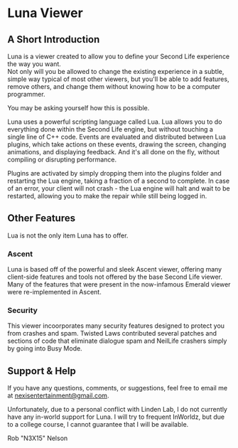Luna Viewer
===========

A Short Introduction
--------------------

Luna is a viewer created to allow you to define your Second Life experience the way you want.  
Not only will you be allowed to change the existing experience in a subtle, simple way typical 
of most other viewers, but you'll be able to add features, remove others, and change them without
knowing how to be a computer programmer.

You may be asking yourself how this is possible.  

Luna uses a powerful scripting language called Lua.  Lua allows you to do everything done within 
the Second Life engine, but without touching a single line of C++ code.  Events are evaluated
and distributed between Lua plugins, which take actions on these events, drawing the screen,
changing animations, and displaying feedback. And it's all done on the fly, without compiling or
disrupting performance.  

Plugins are activated by simply dropping them into the plugins folder and restarting the Lua 
engine, taking a fraction of a second to complete.  In case of an error, your client will not 
crash - the Lua engine will halt and wait to be restarted, allowing you to make the repair 
while still being logged in.

Other Features
--------------

Lua is not the only item Luna has to offer.

### Ascent

Luna is based off of the powerful and sleek Ascent viewer, offering many client-side features
and tools not offered by the base Second Life viewer.  Many of the features that were present in 
the now-infamous Emerald viewer were re-implemented in Ascent.

### Security

This viewer incoorporates many security features designed to protect you from crashes and spam.
Twisted Laws contributed several patches and sections of code that eliminate dialogue spam and 
NeilLife crashers simply by going into Busy Mode.  

Support & Help
--------------

If you have any questions, comments, or suggestions, feel free to email me at nexisentertainment@gmail.com.  

Unfortunately, due to a personal conflict with Linden Lab, I do not currently have any in-world support
for Luna.  I will try to frequent InWorldz, but due to a college course, I cannot guarantee that I
will be available.

Rob "N3X15" Nelson